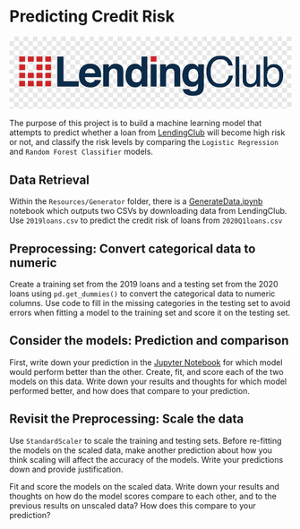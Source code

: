 # Predicting Credit Risk
![Image](Resources/lendingclub.png)<p>
  
The purpose of this project is to build a machine learning model that attempts to predict whether a loan from [LendingClub](https://en.wikipedia.org/wiki/LendingClub) will become high risk or not, and classify the risk levels by comparing the `Logistic Regression` and `Random Forest Classifier` models.

## Data Retrieval
Within the `Resources/Generator` folder, there is a [GenerateData.ipynb](https://github.com/toshitorihara/Supervised-ML-Challenge/blob/main/Resources/Generator/GenerateData.ipynb) notebook which outputs two CSVs by downloading data from LendingClub. Use `2019loans.csv` to predict the credit risk of loans from `2020Q1loans.csv`

## Preprocessing: Convert categorical data to numeric
Create a training set from the 2019 loans and a testing set from the 2020 loans using `pd.get_dummies()` to convert the categorical data to numeric columns. Use code to fill in the missing categories in the testing set to avoid errors when fitting a model to the training set and score it on the testing set.

## Consider the models: Prediction and comparison
First, write down your prediction in the [Jupyter Notebook](https://github.com/toshitorihara/Supervised-ML-Challenge/blob/main/Resources/Generator/GenerateData.ipynb) for which model would perform better than the other. Create, fit, and score each of the two models on this data. Write down your results and thoughts for which model performed better, and how does that compare to your prediction.

## Revisit the Preprocessing: Scale the data
Use `StandardScaler` to scale the training and testing sets. Before re-fitting the models on the scaled data, make another prediction about how you think scaling will affect the accuracy of the models. Write your predictions down and provide justification.<p>

Fit and score the models on the scaled data. Write down your results and thoughts on how do the model scores compare to each other, and to the previous results on unscaled data? How does this compare to your prediction? 

